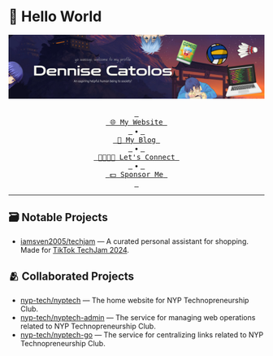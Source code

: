 # 👋 Hello World

<div align="center">
  <img src="assets/banner.svg" alt="Banner">
  <br>
  <br>
  <a href="https://dennise.me"><kbd> <br> <span>🌐 My Website</span> <br> </kbd></a> &bullet;
  <a href="https://dennise.me/blog"><kbd> <br> <span>📑 My Blog</span> <br> </kbd></a> &bullet;
  <a href="https://linkedin.com/in/dentolos19"><kbd> <br> <span>👨‍👩‍👧‍👦 Let's Connect</span> <br> </kbd></a> &bullet;
  <a href="https://github.com/sponsors/dentolos19"><kbd> <br> <span>💵 Sponsor Me</span> <br> </kbd></a>
</div>

---

## 🗃️ Notable Projects

- [iamsven2005/techjam](https://github.com/iamsven2005/techjam) — A curated personal assistant for shopping. Made for [TikTok TechJam 2024](https://tiktoktechjam2024.devpost.com).

## 🫂 Collaborated Projects

- [nyp-tech/nyptech](https://github.com/nyp-tech/nyptech) — The home website for NYP Technopreneurship Club.
- [nyp-tech/nyptech-admin](https://github.com/nyp-tech/nyptech-admin) — The service for managing web operations related to NYP Technopreneurship Club.
- [nyp-tech/nyptech-go](https://github.com/nyp-tech/nyptech-go) — The service for centralizing links related to NYP Technopreneurship Club.